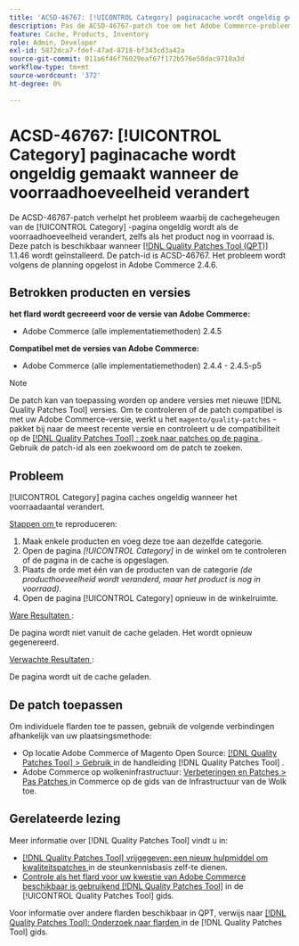 ```yaml
---
title: 'ACSD-46767: [!UICONTROL Category] paginacache wordt ongeldig gemaakt wanneer de voorraadhoeveelheid verandert'
description: Pas de ACSD-46767-patch toe om het Adobe Commerce-probleem op te lossen waarbij de [!UICONTROL Category] -pagina in cache wordt geplaatst, ongeldig wordt wanneer de voorraadhoeveelheid verandert, zelfs als het product nog in voorraad is.
feature: Cache, Products, Inventory
role: Admin, Developer
exl-id: 5872dca7-fdef-47ad-8718-bf343cd3a42a
source-git-commit: 011a6f46f76029eaf67f172b576e58dac9710a3d
workflow-type: tm+mt
source-wordcount: '372'
ht-degree: 0%

---
```


# ACSD-46767: [!UICONTROL Category] paginacache wordt ongeldig gemaakt wanneer de voorraadhoeveelheid verandert

De ACSD-46767-patch verhelpt het probleem waarbij de cachegeheugen van de [!UICONTROL Category] -pagina ongeldig wordt als de voorraadhoeveelheid verandert, zelfs als het product nog in voorraad is. Deze patch is beschikbaar wanneer [[!DNL Quality Patches Tool (QPT)] ](https://experienceleague.adobe.com/nl/docs/commerce-operations/tools/quality-patches-tool/quality-patches-tool-to-self-serve-quality-patches) 1.1.46 wordt geïnstalleerd. De patch-id is ACSD-46767. Het probleem wordt volgens de planning opgelost in Adobe Commerce 2.4.6.

## Betrokken producten en versies

**het flard wordt gecreeerd voor de versie van Adobe Commerce:**

* Adobe Commerce (alle implementatiemethoden) 2.4.5

**Compatibel met de versies van Adobe Commerce:**

* Adobe Commerce (alle implementatiemethoden) 2.4.4 - 2.4.5-p5

>[!NOTE]
>
>De patch kan van toepassing worden op andere versies met nieuwe [!DNL Quality Patches Tool] versies. Om te controleren of de patch compatibel is met uw Adobe Commerce-versie, werkt u het `magento/quality-patches` -pakket bij naar de meest recente versie en controleert u de compatibiliteit op de [[!DNL Quality Patches Tool] : zoek naar patches op de pagina ](https://experienceleague.adobe.com/tools/commerce-quality-patches/index.html?lang=nl-NL) . Gebruik de patch-id als een zoekwoord om de patch te zoeken.

## Probleem

[!UICONTROL Category] pagina caches ongeldig wanneer het voorraadaantal verandert.

<u> Stappen om </u> te reproduceren:

1. Maak enkele producten en voeg deze toe aan dezelfde categorie.
1. Open de pagina *[!UICONTROL Category]* in de winkel om te controleren of de pagina in de cache is opgeslagen.
1. Plaats de orde met één van de producten van de categorie *(de producthoeveelheid wordt veranderd, maar het product is nog in voorraad)*.
1. Open de pagina [!UICONTROL Category] opnieuw in de winkelruimte.

<u> Ware Resultaten </u>:

De pagina wordt niet vanuit de cache geladen. Het wordt opnieuw gegenereerd.

<u> Verwachte Resultaten </u>:

De pagina wordt uit de cache geladen.

## De patch toepassen

Om individuele flarden toe te passen, gebruik de volgende verbindingen afhankelijk van uw plaatsingsmethode:

* Op locatie Adobe Commerce of Magento Open Source: [[!DNL Quality Patches Tool] > Gebruik ](/help/tools/quality-patches-tool/usage.md) in de handleiding [!DNL Quality Patches Tool] .
* Adobe Commerce op wolkeninfrastructuur: [ Verbeteringen en Patches > Pas Patches ](https://experienceleague.adobe.com/docs/commerce-cloud-service/user-guide/develop/upgrade/apply-patches.html?lang=nl-NL) in Commerce op de gids van de Infrastructuur van de Wolk toe.

## Gerelateerde lezing

Meer informatie over [!DNL Quality Patches Tool] vindt u in:

* [[!DNL Quality Patches Tool]  vrijgegeven: een nieuw hulpmiddel om kwaliteitspatches ](https://experienceleague.adobe.com/nl/docs/commerce-operations/tools/quality-patches-tool/quality-patches-tool-to-self-serve-quality-patches) in de steunkennisbasis zelf-te dienen.
* [ Controle als het flard voor uw kwestie van Adobe Commerce beschikbaar is gebruikend  [!DNL Quality Patches Tool]](/help/tools/quality-patches-tool/patches-available-in-qpt/check-patch-for-magento-issue-with-magento-quality-patches.md) in de [!UICONTROL Quality Patches Tool] gids.


Voor informatie over andere flarden beschikbaar in QPT, verwijs naar [[!DNL Quality Patches Tool]: Onderzoek naar flarden ](https://experienceleague.adobe.com/tools/commerce-quality-patches/index.html?lang=nl-NL) in de [!DNL Quality Patches Tool] gids.

